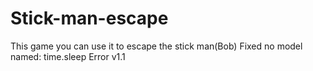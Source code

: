 # Stick-man-escape
This game you can use it to escape the stick man(Bob)
Fixed no model named: time.sleep Error
v1.1